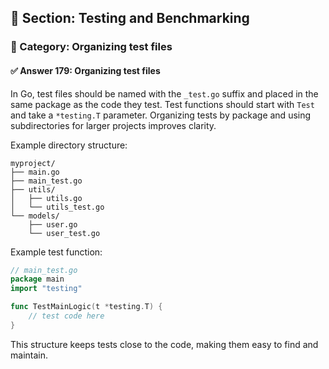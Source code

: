 ## 📘 Section: Testing and Benchmarking  
### 🔹 Category: Organizing test files  
#### ✅ Answer 179: Organizing test files

In Go, test files should be named with the `_test.go` suffix and placed in the same package as the code they test. Test functions should start with `Test` and take a `*testing.T` parameter. Organizing tests by package and using subdirectories for larger projects improves clarity.

Example directory structure:

```
myproject/
├── main.go
├── main_test.go
├── utils/
│   ├── utils.go
│   └── utils_test.go
└── models/
    ├── user.go
    └── user_test.go
```

Example test function:

```go
// main_test.go
package main
import "testing"

func TestMainLogic(t *testing.T) {
    // test code here
}
```

This structure keeps tests close to the code, making them easy to find and maintain.
